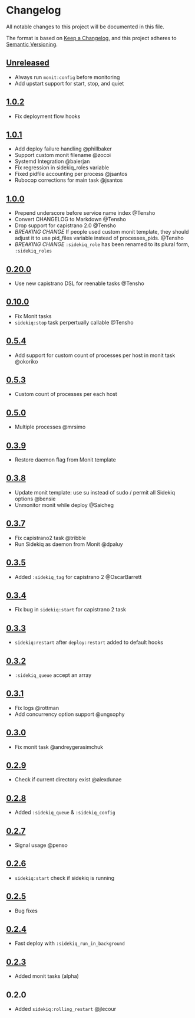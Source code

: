 # Changelog
All notable changes to this project will be documented in this file.

The format is based on [Keep a Changelog](https://keepachangelog.com/en/1.0.0/),
and this project adheres to [Semantic Versioning](https://semver.org/spec/v2.0.0.html).

## [Unreleased]

- Always run `monit:config` before monitoring
- Add upstart support for start, stop, and quiet

## [1.0.2]
- Fix deployment flow hooks

## [1.0.1]
- Add deploy failure handling @phillbaker
- Support custom monit filename @zocoi
- Systemd Integration @baierjan
- Fix regression in sidekiq_roles variable
- Fixed pidfile accounting per process @jsantos
- Rubocop corrections for main task @jsantos

## [1.0.0]

- Prepend underscore before service name index @Tensho
- Convert CHANGELOG to Markdown @Tensho
- Drop support for capistrano 2.0 @Tensho
- *BREAKING CHANGE* If people used custom monit template, they should adjust it to use pid_files variable instead of processes_pids. @Tensho
- *BREAKING CHANGE* `:sidekiq_role` has been renamed to its plural form, `:sidekiq_roles`

## [0.20.0]

- Use new capistrano DSL for reenable tasks @Tensho

## [0.10.0]

- Fix Monit tasks
- `sidekiq:stop` task perpertually callable @Tensho

## [0.5.4]

 - Add support for custom count of processes per host in monit task @okoriko

## [0.5.3]

 - Custom count of processes per each host

## [0.5.0]

 - Multiple processes @mrsimo

## [0.3.9]

 - Restore daemon flag from Monit template

## [0.3.8]

- Update monit template: use su instead of sudo / permit all Sidekiq options @bensie
- Unmonitor monit while deploy @Saicheg

## [0.3.7]

- Fix capistrano2 task @tribble
- Run Sidekiq as daemon from Monit @dpaluy

## [0.3.5]

- Added `:sidekiq_tag` for capistrano 2 @OscarBarrett

## [0.3.4]

- Fix bug in `sidekiq:start` for capistrano 2 task

## [0.3.3]

- `sidekiq:restart` after `deploy:restart` added to default hooks

## [0.3.2]

- `:sidekiq_queue` accept an array

## [0.3.1]

- Fix logs @rottman
- Add concurrency option support @ungsophy

## [0.3.0]

- Fix monit task @andreygerasimchuk

## [0.2.9]

- Check if current directory exist @alexdunae

## [0.2.8]

- Added `:sidekiq_queue` & `:sidekiq_config`

## [0.2.7]

- Signal usage @penso

## [0.2.6]

- `sidekiq:start` check if sidekiq is running

## [0.2.5]

- Bug fixes

## [0.2.4]

- Fast deploy with `:sidekiq_run_in_background`

## [0.2.3]

- Added monit tasks (alpha)

## 0.2.0

- Added `sidekiq:rolling_restart` @jlecour

[Unreleased]: https://github.com/umn-asr/capistrano-sidekiq-asr/compare/v1.0.2...HEAD
[1.0.2]: https://github.com/umn-asr/capistrano-sidekiq-asr/compare/v1.0.1...v1.0.2
[1.0.1]: https://github.com/umn-asr/capistrano-sidekiq-asr/compare/v1.0.0...v1.0.1
[1.0.0]: https://github.com/umn-asr/capistrano-sidekiq-asr/compare/v0.20.0...v1.0.0
[0.20.0]: https://github.com/umn-asr/capistrano-sidekiq-asr/compare/v0.10.0...v0.20.0
[0.10.0]: https://github.com/umn-asr/capistrano-sidekiq-asr/compare/v0.5.4...v0.10.0
[0.5.4]: https://github.com/umn-asr/capistrano-sidekiq-asr/compare/v0.5.3...v0.5.4
[0.5.3]: https://github.com/umn-asr/capistrano-sidekiq-asr/compare/v0.5.0...v0.5.3
[0.5.0]: https://github.com/umn-asr/capistrano-sidekiq-asr/compare/v0.3.9...v0.5.0
[0.3.9]: https://github.com/umn-asr/capistrano-sidekiq-asr/compare/v0.3.8...v0.3.9
[0.3.8]: https://github.com/umn-asr/capistrano-sidekiq-asr/compare/v0.3.7...v0.3.8
[0.3.7]: https://github.com/umn-asr/capistrano-sidekiq-asr/compare/v0.3.5...v0.3.7
[0.3.5]: https://github.com/umn-asr/capistrano-sidekiq-asr/compare/v0.3.4...v0.3.5
[0.3.4]: https://github.com/umn-asr/capistrano-sidekiq-asr/compare/v0.3.3...v0.3.4
[0.3.3]: https://github.com/umn-asr/capistrano-sidekiq-asr/compare/v0.3.2...v0.3.3
[0.3.2]: https://github.com/umn-asr/capistrano-sidekiq-asr/compare/v0.3.1...v0.3.2
[0.3.1]: https://github.com/umn-asr/capistrano-sidekiq-asr/compare/v0.3.0...v0.3.1
[0.3.0]: https://github.com/umn-asr/capistrano-sidekiq-asr/compare/v0.2.9...v0.3.0
[0.2.9]: https://github.com/umn-asr/capistrano-sidekiq-asr/compare/v0.2.8...v0.2.9
[0.2.8]: https://github.com/umn-asr/capistrano-sidekiq-asr/compare/v0.2.7...v0.2.8
[0.2.7]: https://github.com/umn-asr/capistrano-sidekiq-asr/compare/v0.2.6...v0.2.7
[0.2.6]: https://github.com/umn-asr/capistrano-sidekiq-asr/compare/v0.2.5...v0.2.6
[0.2.5]: https://github.com/umn-asr/capistrano-sidekiq-asr/compare/v0.2.4...v0.2.5
[0.2.4]: https://github.com/umn-asr/capistrano-sidekiq-asr/compare/v0.2.3...v0.2.4
[0.2.3]: https://github.com/umn-asr/capistrano-sidekiq-asr/compare/v0.2.0...v0.2.3
